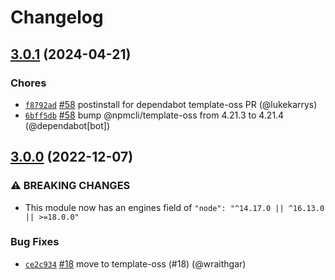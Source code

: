 # Changelog

## [3.0.1](https://github.com/npm/minify-registry-metadata/compare/v3.0.0...v3.0.1) (2024-04-21)

### Chores

* [`f8792ad`](https://github.com/npm/minify-registry-metadata/commit/f8792ad3f599b74b574f0ece638f2c2fbfc5d9d8) [#58](https://github.com/npm/minify-registry-metadata/pull/58) postinstall for dependabot template-oss PR (@lukekarrys)
* [`6bff5db`](https://github.com/npm/minify-registry-metadata/commit/6bff5db45db96bb81755efc30e45d158026ce305) [#58](https://github.com/npm/minify-registry-metadata/pull/58) bump @npmcli/template-oss from 4.21.3 to 4.21.4 (@dependabot[bot])

## [3.0.0](https://github.com/npm/minify-registry-metadata/compare/v2.2.0...v3.0.0) (2022-12-07)

### ⚠️ BREAKING CHANGES

* This module now has an engines field of `"node": "^14.17.0 || ^16.13.0 || >=18.0.0"`

### Bug Fixes

* [`ce2c934`](https://github.com/npm/minify-registry-metadata/commit/ce2c9340be51fb478ea1a38ae421ded141a17315) [#18](https://github.com/npm/minify-registry-metadata/pull/18) move to template-oss (#18) (@wraithgar)
